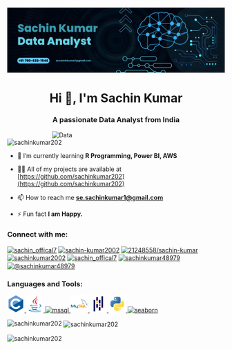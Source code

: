 ![logo](https://github.com/sachinkumar202/sachinkumar202/blob/main/Banner.png)
<h1 align="center">Hi 👋, I'm Sachin Kumar</h1>
<h3 align="center">A passionate Data Analyst from India</h3>

<img align="right" alt="Data" width="400" src="https://miro.medium.com/max/2148/1*oeK4EpsQx8S2h5D-J-x-BQ.gif">

<p align="left"> <img src="https://komarev.com/ghpvc/?username=sachinkumar202&label=Profile%20views&color=0e75b6&style=flat" alt="sachinkumar202" /> </p>

- 🌱 I’m currently learning **R Programming, Power BI, AWS**

- 👨‍💻 All of my projects are available at [https://github.com/sachinkumar202](https://github.com/sachinkumar202)

- 📫 How to reach me **se.sachinkumar1@gmail.com**

- ⚡ Fun fact **I am Happy.**

<h3 align="left">Connect with me:</h3>
<p align="left">
<a href="https://twitter.com/sachin_offical7" target="blank"><img align="center" src="https://raw.githubusercontent.com/rahuldkjain/github-profile-readme-generator/master/src/images/icons/Social/twitter.svg" alt="sachin_offical7" height="30" width="40" /></a>
<a href="https://linkedin.com/in/sachin-kumar2002" target="blank"><img align="center" src="https://raw.githubusercontent.com/rahuldkjain/github-profile-readme-generator/master/src/images/icons/Social/linked-in-alt.svg" alt="sachin-kumar2002" height="30" width="40" /></a>
<a href="https://stackoverflow.com/users/21248558/sachin-kumar" target="blank"><img align="center" src="https://raw.githubusercontent.com/rahuldkjain/github-profile-readme-generator/master/src/images/icons/Social/stack-overflow.svg" alt="21248558/sachin-kumar" height="30" width="40" /></a>
<a href="https://kaggle.com/sachinkumar2002" target="blank"><img align="center" src="https://raw.githubusercontent.com/rahuldkjain/github-profile-readme-generator/master/src/images/icons/Social/kaggle.svg" alt="sachinkumar2002" height="30" width="40" /></a>
<a href="https://instagram.com/sachin_offical7" target="blank"><img align="center" src="https://raw.githubusercontent.com/rahuldkjain/github-profile-readme-generator/master/src/images/icons/Social/instagram.svg" alt="sachin_offical7" height="30" width="40" /></a>
<a href="https://www.hackerrank.com/sachinkumar48979" target="blank"><img align="center" src="https://raw.githubusercontent.com/rahuldkjain/github-profile-readme-generator/master/src/images/icons/Social/hackerrank.svg" alt="sachinkumar48979" height="30" width="40" /></a>
<a href="https://www.hackerearth.com/@sachinkumar48979" target="blank"><img align="center" src="https://raw.githubusercontent.com/rahuldkjain/github-profile-readme-generator/master/src/images/icons/Social/hackerearth.svg" alt="@sachinkumar48979" height="30" width="40" /></a>
</p>

<h3 align="left">Languages and Tools:</h3>
<p align="left"> <a href="https://www.cprogramming.com/" target="_blank" rel="noreferrer"> <img src="https://raw.githubusercontent.com/devicons/devicon/master/icons/c/c-original.svg" alt="c" width="40" height="40"/> </a> <a href="https://www.java.com" target="_blank" rel="noreferrer"> <img src="https://raw.githubusercontent.com/devicons/devicon/master/icons/java/java-original.svg" alt="java" width="40" height="40"/> </a> <a href="https://www.microsoft.com/en-us/sql-server" target="_blank" rel="noreferrer"> <img src="https://www.svgrepo.com/show/303229/microsoft-sql-server-logo.svg" alt="mssql" width="40" height="40"/> </a> <a href="https://www.mysql.com/" target="_blank" rel="noreferrer"> <img src="https://raw.githubusercontent.com/devicons/devicon/master/icons/mysql/mysql-original-wordmark.svg" alt="mysql" width="40" height="40"/> </a> <a href="https://pandas.pydata.org/" target="_blank" rel="noreferrer"> <img src="https://raw.githubusercontent.com/devicons/devicon/2ae2a900d2f041da66e950e4d48052658d850630/icons/pandas/pandas-original.svg" alt="pandas" width="40" height="40"/> </a> <a href="https://www.python.org" target="_blank" rel="noreferrer"> <img src="https://raw.githubusercontent.com/devicons/devicon/master/icons/python/python-original.svg" alt="python" width="40" height="40"/> </a> <a href="https://seaborn.pydata.org/" target="_blank" rel="noreferrer"> <img src="https://seaborn.pydata.org/_images/logo-mark-lightbg.svg" alt="seaborn" width="40" height="40"/> </a> </p>

<p><img align="left" src="https://github-readme-stats.vercel.app/api/top-langs?username=sachinkumar202&show_icons=true&locale=en&layout=compact" alt="sachinkumar202" /></p>

<p>&nbsp;<img align="center" src="https://github-readme-stats.vercel.app/api?username=sachinkumar202&show_icons=true&locale=en" alt="sachinkumar202" /></p>

<p><img align="center" src="https://github-readme-streak-stats.herokuapp.com/?user=sachinkumar202&" alt="sachinkumar202" /></p>
